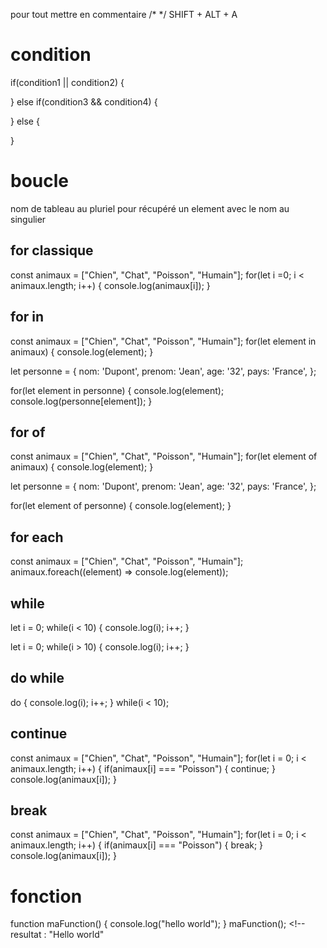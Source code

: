 pour tout mettre en commentaire
/* */ SHIFT + ALT + A

# condition

if(condition1 || condition2) {

} else if(condition3 && condition4) {

} else {

}

# boucle 

nom de tableau au pluriel
pour récupéré un element avec le nom au singulier

## for classique

const animaux = ["Chien", "Chat", "Poisson", "Humain"];
for(let i =0; i < animaux.length; i++) {
    console.log(animaux[i]);
}
<!-- résultat
Chien
Chat
Poisson
Humain
-->

## for in

const animaux = ["Chien", "Chat", "Poisson", "Humain"];
for(let element in animaux) {
    console.log(element);
}
<!-- résultat
0
1
2
3
-->

let personne = {
    nom: 'Dupont',
    prenom: 'Jean',
    age: '32',
    pays: 'France',
};

for(let element in personne) {
    console.log(element); <!-- 0 1 2 3-->
    console.log(personne[element]); <!-- Dupont Jean 32 France-->
}

## for of

const animaux = ["Chien", "Chat", "Poisson", "Humain"];
for(let element of animaux) {
    console.log(element);
}
<!-- résultat 
Chien
Chat
Poisson
Humain
-->

let personne = {
    nom: 'Dupont',
    prenom: 'Jean',
    age: '32',
    pays: 'France',
};

for(let element of personne) {
    console.log(element); <!-- Dupont Jean 32 France-->
}

## for each

const animaux = ["Chien", "Chat", "Poisson", "Humain"];
animaux.foreach((element) => console.log(element));
<!-- résultat 
Chien
Chat
Poisson
Humain
-->

## while

let i = 0;
while(i < 10) {
    console.log(i);
    i++;
}
<!-- résultat 
0 1 2 3 4 5 6 7 8 9
-->

let i = 0;
while(i > 10) {
    console.log(i);
    i++;
}
<!-- résultat 

-->

## do while

do {
    console.log(i);
    i++;
} while(i < 10);

## continue

const animaux = ["Chien", "Chat", "Poisson", "Humain"];
for(let i = 0; i < animaux.length; i++) {
    if(animaux[i] === "Poisson") {
        continue;
    }
    console.log(animaux[i]);
}
<!-- résultat 
Chien
Chat
Humain
-->

## break

const animaux = ["Chien", "Chat", "Poisson", "Humain"];
for(let i = 0; i < animaux.length; i++) {
    if(animaux[i] === "Poisson") {
        break;
    }
    console.log(animaux[i]);
}
<!-- résultat 
Chien
Chat
-->

# fonction

function maFunction() {
    <!--bloc de code a executer-->
    console.log("hello world");
}
maFunction(); <!-- resultat : "Hello world"